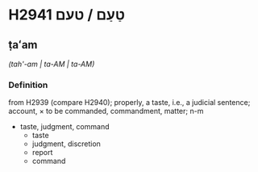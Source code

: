 # H2941 טַעַם / טעם

## ṭaʻam

_(tah'-am | ta-AM | ta-AM)_

### Definition

from H2939 (compare H2940); properly, a taste, i.e., a judicial sentence; account, × to be commanded, commandment, matter; n-m

- taste, judgment, command
  - taste
  - judgment, discretion
  - report
  - command
